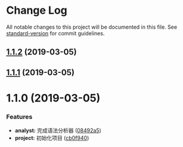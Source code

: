 # Change Log

All notable changes to this project will be documented in this file. See [standard-version](https://github.com/conventional-changelog/standard-version) for commit guidelines.

<a name="1.1.2"></a>
## [1.1.2](https://github.com/followWinter/logic-validator/compare/v1.1.0...v1.1.2) (2019-03-05)



<a name="1.1.1"></a>
## [1.1.1](https://github.com/followWinter/logic-validator/compare/v1.1.0...v1.1.1) (2019-03-05)



<a name="1.1.0"></a>
# 1.1.0 (2019-03-05)


### Features

* **analyst:** 完成语法分析器 ([08492a5](https://github.com/followWinter/logic-validator/commit/08492a5))
* **project:** 初始化项目 ([cb0f940](https://github.com/followWinter/logic-validator/commit/cb0f940))

